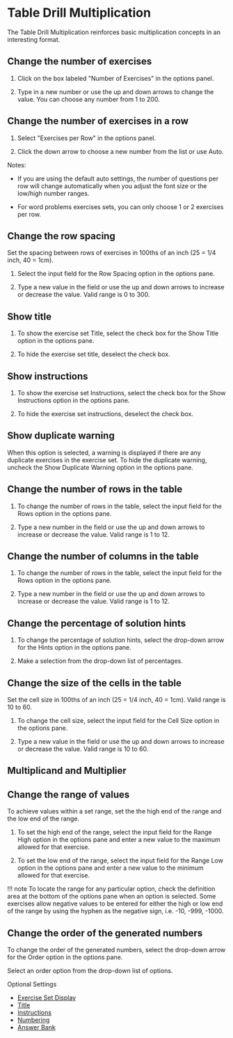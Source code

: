 # Table Drill Multiplication

The Table Drill Multiplication reinforces basic multiplication concepts in an interesting format.

## Change the number of exercises

1. Click on the box labeled "Number of Exercises" in the options panel.

2. Type in a new number or use the up and down arrows to change the value. You can choose any number from 1 to 200.

## Change the number of exercises in a row

1. Select "Exercises per Row" in the options panel.

2. Click the down arrow to choose a new number from the list or use Auto.

Notes:

- If you are using the default auto settings, the number of questions per row will change automatically when you adjust the font size or the low/high number ranges.

- For word problems exercises sets, you can only choose 1 or 2 exercises per row.

## Change the row spacing

Set the spacing between rows of exercises in 100ths of an inch (25 = 1/4 inch, 40 = 1cm).

1. Select the input field for the Row Spacing option in the options pane.

2. Type a new value in the field or use the up and down arrows to increase or decrease the value. Valid range is 0 to 300.

## Show title

1. To show the exercise set Title, select the check box for the Show Title option in the options pane.

2. To hide the exercise set title, deselect the check box.

## Show instructions

1. To show the exercise set Instructions, select the check box for the Show Instructions option in the options pane.

2. To hide the exercise set instructions, deselect the check box.

## Show duplicate warning

When this option is selected, a warning is displayed if there are any duplicate exercises in the exercise set. To hide the duplicate warning, uncheck the Show Duplicate Warning option in the options pane.

## Change the number of rows in the table

1. To change the number of rows in the table, select the input field for the Rows option in the options pane.

2. Type a new number in the field or use the up and down arrows to increase or decrease the value. Valid range is 1 to 12.

## Change the number of columns in the table

1. To change the number of rows in the table, select the input field for the Rows option in the options pane.

2. Type a new number in the field or use the up and down arrows to increase or decrease the value. Valid range is 1 to 12.

## Change the percentage of solution hints

1. To change the percentage of solution hints, select the drop-down arrow for the Hints option in the options pane.

2. Make a selection from the drop-down list of percentages.

## Change the size of the cells in the table

Set the cell size in 100ths of an inch (25 = 1/4 inch, 40 = 1cm). Valid range is 10 to 60.

1. To change the cell size, select the input field for the Cell Size option in the options pane.

2. Type a new value in the field or use the up and down arrows to increase or decrease the value. Valid range is 10 to 60.
## Multiplicand and Multiplier
## Change the range of values

To achieve values within a set range, set the the high end of the range and the low end of the range.

1. To set the high end of the range, select the input field for the Range High option in the options pane and enter a new value to the maximum allowed for that exercise.

2. To set the low end of the range, select the input field for the Range Low option in the options pane and enter a new value to the minimum allowed for that exercise.

!!! note
    To locate the range for any particular option, check the definition area at the bottom of the options pane when an option is selected. Some exercises allow negative values to be entered for either the high or low end of the range by using the hyphen as the negative sign, i.e. -10, -999, -1000.

## Change the order of the generated numbers

To change the order of the generated numbers, select the drop-down arrow for the Order option in the options pane.

Select an order option from the drop-down list of options.

Optional Settings

- [Exercise Set Display](../../options/exercise-set-display-options.md)
- [Title](../../options/title-display-options.md)
- [Instructions](../../options/instructions-display-options.md)
- [Numbering](../../options/numbering-display-options.md)
- [Answer Bank](../../options/answer-bank-display-options.md)